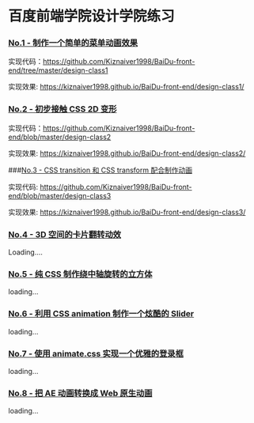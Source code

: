 # 百度前端学院设计学院练习

### [No.1 - 制作一个简单的菜单动画效果](http://ife.baidu.com/course/detail/id/18)

实现代码：https://github.com/Kiznaiver1998/BaiDu-front-end/tree/master/design-class1

实现效果: https://kiznaiver1998.github.io/BaiDu-front-end/design-class1/

### [No.2 - 初步接触 CSS 2D 变形](http://ife.baidu.com/course/detail/id/29)

实现代码：https://github.com/Kiznaiver1998/BaiDu-front-end/blob/master/design-class2

实现效果: https://kiznaiver1998.github.io/BaiDu-front-end/design-class2/

###[No.3 - CSS transition 和 CSS transform 配合制作动画](http://ife.baidu.com/course/detail/id/30)

实现代码: https://github.com/Kiznaiver1998/BaiDu-front-end/blob/master/design-class3

实现效果: https://kiznaiver1998.github.io/BaiDu-front-end/design-class3/

### [No.4 - 3D 空间的卡片翻转动效](http://ife.baidu.com/course/detail/id/31)

Loading....

### [No.5 - 纯 CSS 制作绕中轴旋转的立方体](http://ife.baidu.com/course/detail/id/32)

loading...

### [No.6 - 利用 CSS animation 制作一个炫酷的 Slider](http://ife.baidu.com/course/detail/id/33)

loading...

### [No.7 - 使用 animate.css 实现一个优雅的登录框](http://ife.baidu.com/course/detail/id/34)

loading...

### [No.8 - 把 AE 动画转换成 Web 原生动画](http://ife.baidu.com/course/detail/id/35)

loading...